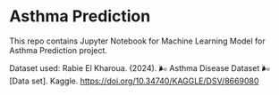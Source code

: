 # Asthma Prediction

This repo contains Jupyter Notebook for Machine Learning Model for Asthma Prediction project.

Dataset used:
Rabie El Kharoua. (2024). 🌬️ Asthma Disease Dataset 🌬️ [Data set]. Kaggle. https://doi.org/10.34740/KAGGLE/DSV/8669080
